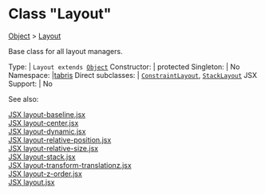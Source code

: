 ---
---
# Class "Layout"

<a href="https://developer.mozilla.org/en-US/docs/Web/JavaScript/Reference/Global_Objects/Object" title="View &quot;Object&quot; on MDN">Object</a> > <a href="#" >Layout</a>

Base class for all layout managers.


Type: | <code style="white-space: nowrap">Layout extends <a href="https://developer.mozilla.org/en-US/docs/Web/JavaScript/Reference/Global_Objects/Object" title="View &quot;Object&quot; on MDN">Object</a></code>
Constructor: | protected
Singleton: | No
Namespace: |<a href="../modules.html#startup" >tabris</a>
Direct subclasses: | <code style="white-space: nowrap"><a href="ConstraintLayout.html" title="ConstraintLayout Class Reference">ConstraintLayout</a></code>, <code style="white-space: nowrap"><a href="StackLayout.html" title="StackLayout Class Reference">StackLayout</a></code>
JSX Support: | No


See also:
  
[<span class='language jsx'>JSX</span> layout-baseline.jsx](https://playground.tabris.com/?gitref=vundefined&snippet=layout-baseline.jsx)  
[<span class='language jsx'>JSX</span> layout-center.jsx](https://playground.tabris.com/?gitref=vundefined&snippet=layout-center.jsx)  
[<span class='language jsx'>JSX</span> layout-dynamic.jsx](https://playground.tabris.com/?gitref=vundefined&snippet=layout-dynamic.jsx)  
[<span class='language jsx'>JSX</span> layout-relative-position.jsx](https://playground.tabris.com/?gitref=vundefined&snippet=layout-relative-position.jsx)  
[<span class='language jsx'>JSX</span> layout-relative-size.jsx](https://playground.tabris.com/?gitref=vundefined&snippet=layout-relative-size.jsx)  
[<span class='language jsx'>JSX</span> layout-stack.jsx](https://playground.tabris.com/?gitref=vundefined&snippet=layout-stack.jsx)  
[<span class='language jsx'>JSX</span> layout-transform-translationz.jsx](https://playground.tabris.com/?gitref=vundefined&snippet=layout-transform-translationz.jsx)  
[<span class='language jsx'>JSX</span> layout-z-order.jsx](https://playground.tabris.com/?gitref=vundefined&snippet=layout-z-order.jsx)  
[<span class='language jsx'>JSX</span> layout.jsx](https://playground.tabris.com/?gitref=vundefined&snippet=layout.jsx)
